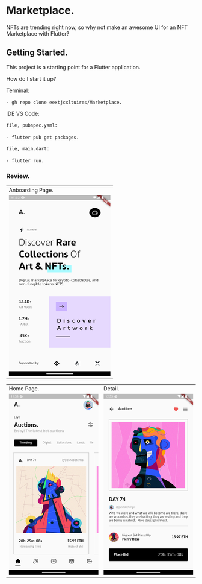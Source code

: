 # Marketplace.

NFTs are trending right now, so why not make an awesome UI for an NFT Marketplace with Flutter?

## Getting Started.

This project is a starting point for a Flutter application.

How do I start it up?

Terminal:

```
- gh repo clone eextjcxltuires/Marketplace.
```

IDE VS Code:

```
file, pubspec.yaml:

- flutter pub get packages.
```

```
file, main.dart:

- flutter run.
```

### Review.

<table>
  <tr>
    <td>Anboarding Page.</td>
  </tr>
  <tr>
    <td><img src="assets/result/anboarding-page.png" width=270 height=480></td>
  </tr>
 </table>

<table>
  <tr>
    <td>Home Page.</td>
    <td>Detail.</td>
  </tr>
  <tr>
    <td><img src="assets/result/home-page.png" width=270 height=480></td>
    <td><img src="assets/result/detail-page.png" width=270 height=480></td>
  </tr>
 </table>
